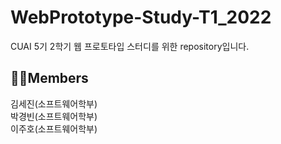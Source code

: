 # WebPrototype-Study-T1_2022
CUAI 5기 2학기 웹 프로토타입 스터디를 위한 repository입니다.

## 🙋‍♂️Members

김세진(소프트웨어학부) <br>
박경빈(소프트웨어학부) <br>
이주호(소프트웨어학부) <br>
